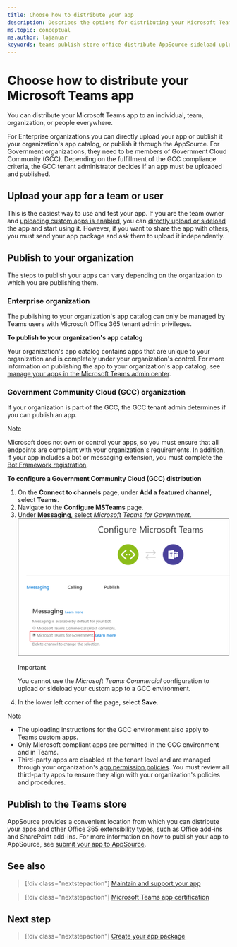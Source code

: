 ```yaml
---
title: Choose how to distribute your app
description: Describes the options for distributing your Microsoft Teams app.
ms.topic: conceptual
ms.author: lajanuar
keywords: teams publish store office distribute AppSource sideload upload app
---
```


# Choose how to distribute your Microsoft Teams app
You can distribute your Microsoft Teams app to an individual, team, organization, or people everywhere.

For Enterprise organizations you can directly upload your app or publish it your organization's app catalog, or publish it through the AppSource. For Government organizations, they need to be members of Government Cloud Community (GCC). Depending on the fulfillment of the GCC compliance criteria, the GCC tenant administrator decides if an app must be uploaded and published.

## Upload your app for a team or user

This is the easiest way to use and test your app. If you are the team owner and [uploading custom apps is enabled](/microsoftteams/admin-settings), you can [directly upload or sideload](apps-upload.md) the app and start using it. However, if you want to share the app with others, you must send your app package and ask them to upload it independently.

## Publish to your organization

The steps to publish your apps can vary depending on the organization to which you are publishing them.

### Enterprise organization
The publishing to your organization's app catalog can only be managed by Teams users with Microsoft Office 365 tenant admin privileges.

**To publish to your organization's app catalog**

Your organization's app catalog contains apps that are unique to your organization and is completely under your organization's control. For more information on publishing the app to your organization's app catalog, see [manage your apps in the Microsoft Teams admin center](/microsoftteams/tenant-apps-catalog-teams). 

### Government Community Cloud (GCC) organization
If your organization is part of the GCC, the GCC tenant admin determines if you can publish an app.

> [!NOTE]
> Microsoft does not own or control your apps, so you must ensure that all endpoints are compliant with your organization's requirements. In addition, if your app includes a bot or messaging extension, you must complete the [Bot Framework registration](https://dev.botframework.com/).

**To configure a Government Community Cloud (GCC) distribution**

1. On the **Connect to channels** page, under **Add a featured channel**, select **Teams**.
2. Navigate to the **Configure MSTeams** page.
3. Under **Messaging**, select *Microsoft Teams for Government*.
![Teams messaging configuration page](../../assets/images/gcc-configure.png)
   > [!IMPORTANT]
   > You cannot use the *Microsoft Teams Commercial* configuration to upload or sideload your custom app to a GCC environment.
4. In the lower left corner of the page, select **Save**.

> [!NOTE]
> * The uploading instructions for the GCC environment also apply to Teams custom apps. </br>
> * Only Microsoft compliant apps are permitted in the GCC environment and in Teams.
> * Third-party apps are disabled at the tenant level and are managed through your organization's [app permission policies](/microsoftteams/teams-app-permission-policies). You must review all third-party apps to ensure they align with your organization's policies and procedures.

## Publish to the Teams store

AppSource provides a convenient location from which you can distribute your apps and other Office 365 extensibility types, such as Office add-ins and SharePoint add-ins. For more information on how to publish your app to AppSource, see [submit your app to AppSource](../appsource/publish.md).

## See also

> [!div class="nextstepaction"]
> [Maintain and support your app](~/appsource/post-publish/overview.md)

> [!div class="nextstepaction"]
> [Microsoft Teams app certification](~/appsource/post-publish/application-certification.md)

## Next step

> [!div class="nextstepaction"]
> [Create your app package](../build-and-test/apps-package.md)
